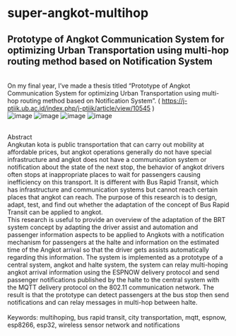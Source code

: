 # super-angkot-multihop
## Prototype of Angkot Communication System for optimizing Urban Transportation using multi-hop routing method based on Notification System
<br />On my final year, I’ve made a thesis titled “Prototype of Angkot Communication System for optimizing Urban Transportation using multi-hop routing method based on Notification System”. ( https://j-ptiik.ub.ac.id/index.php/j-ptiik/article/view/10545 ) 
<br />![image](https://user-images.githubusercontent.com/72824435/206051265-3add5691-1070-4846-8666-d8c9bcc5a173.png)
![image](https://user-images.githubusercontent.com/72824435/206051272-e332e763-ec56-4caf-9358-c80440da9d7c.png)
![image](https://user-images.githubusercontent.com/72824435/206051309-7574eddd-d00a-43f5-b080-691238f98a1f.png)
![image](https://user-images.githubusercontent.com/72824435/206051487-0edd1c5b-6a7a-4937-a503-4bd7f0fa3cce.png)


<br />Abstract
<br />Angkutan kota is public transportation that can carry out mobility at affordable prices, but angkot operations generally do not have special infrastructure and angkot does not have a communication system or notification about the state of the next stop, the behavior of angkot drivers often stops at inappropriate places to wait for passengers causing inefficiency on this transport. It is different with Bus Rapid Transit, which has infrastructure and communication systems but cannot reach certain places that angkot can reach. The purpose of this research is to design, adapt, test, and find out whether the adaptation of the concept of Bus Rapid Transit can be applied to angkot.
<br />This research is useful to provide an overview of the adaptation of the BRT system concept by adapting the driver assist and automation and passenger information aspects to be applied to Angkots with a notification mechanism for passengers at the halte and information on the estimated time of the Angkot arrival so that the driver gets assists automatically regarding this information. The system is implemented as a prototype of a central system, angkot and halte system, the system can relay multi-hoping angkot arrival information using the ESPNOW delivery protocol and send passenger notifications published by the halte to the central system with the MQTT delivery protocol on the 802.11 communication network. The result is that the prototype can detect passengers at the bus stop then send notifications and can relay messages in multi-hop between halte.
<br /><br />Keywords: multihoping, bus rapid transit, city transportation, mqtt, espnow, esp8266, esp32, wireless sensor network and notifications

